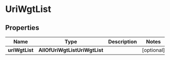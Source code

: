 # UriWgtList

## Properties
Name | Type | Description | Notes
------------ | ------------- | ------------- | -------------
**uriWgtList** | **AllOfUriWgtListUriWgtList** |  |  [optional]
